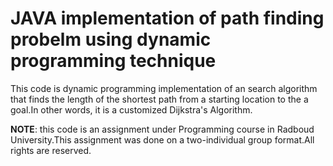 # JAVA implementation of path finding probelm using dynamic programming technique

This code is dynamic programming implementation of an  search algorithm that
finds the length of the shortest path from a starting location to the a goal.In other words, it is a customized Dijkstra's Algorithm.

**NOTE**: this code is an assignment under Programming course in Radboud University.This assignment was done on a two-individual group format.All rights are reserved.
